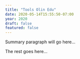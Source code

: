 ```yaml
---
title: "Tools Olin Edu"
date: 2020-05-14T15:55:50-07:00
year: 2020
draft: false
featured: false
---
```


Summary paragraph will go here...

<!--more-->

The rest goes here...
